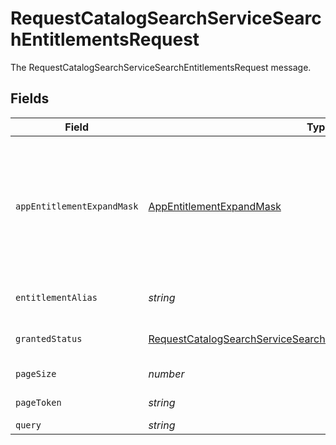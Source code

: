 # RequestCatalogSearchServiceSearchEntitlementsRequest

The RequestCatalogSearchServiceSearchEntitlementsRequest message.


## Fields

| Field                                                                                                                                                         | Type                                                                                                                                                          | Required                                                                                                                                                      | Description                                                                                                                                                   |
| ------------------------------------------------------------------------------------------------------------------------------------------------------------- | ------------------------------------------------------------------------------------------------------------------------------------------------------------- | ------------------------------------------------------------------------------------------------------------------------------------------------------------- | ------------------------------------------------------------------------------------------------------------------------------------------------------------- |
| `appEntitlementExpandMask`                                                                                                                                    | [AppEntitlementExpandMask](../../models/shared/appentitlementexpandmask.md)                                                                                   | :heavy_minus_sign:                                                                                                                                            |  The app entitlement expand mask allows the user to get additonal information when getting responses containing app entitlement views.<br/>                   |
| `entitlementAlias`                                                                                                                                            | *string*                                                                                                                                                      | :heavy_minus_sign:                                                                                                                                            | The entitlementAlias field.                                                                                                                                   |
| `grantedStatus`                                                                                                                                               | [RequestCatalogSearchServiceSearchEntitlementsRequestGrantedStatus](../../models/shared/requestcatalogsearchservicesearchentitlementsrequestgrantedstatus.md) | :heavy_minus_sign:                                                                                                                                            | The grantedStatus field.                                                                                                                                      |
| `pageSize`                                                                                                                                                    | *number*                                                                                                                                                      | :heavy_minus_sign:                                                                                                                                            | The pageSize field.                                                                                                                                           |
| `pageToken`                                                                                                                                                   | *string*                                                                                                                                                      | :heavy_minus_sign:                                                                                                                                            | The pageToken field.                                                                                                                                          |
| `query`                                                                                                                                                       | *string*                                                                                                                                                      | :heavy_minus_sign:                                                                                                                                            | The query field.                                                                                                                                              |